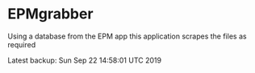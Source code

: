 # EPMgrabber
Using a database from the EPM app this application scrapes the files as required


Latest backup: Sun Sep 22 14:58:01 UTC 2019
